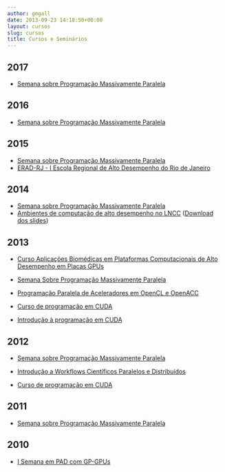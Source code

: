 ```yaml
---
author: gmgall
date: 2013-09-23 14:18:50+00:00
layout: cursos
slug: cursos
title: Cursos e Seminários
---
```


**2017**
--------

* [Semana sobre Programação Massivamente Paralela](http://www.lncc.br/eventoSeminario/eventoconsultar.php?vMenu=5&idt_evento=1615&vAno=2016)

**2016**
--------

* [Semana sobre Programação Massivamente Paralela](http://www.lncc.br/eventoSeminario/eventoconsultar.php?vMenu=5&idt_evento=1514&vAno=2016)

**2015**
--------

* [Semana sobre Programação Massivamente Paralela](http://www.lncc.br/eventoSeminario/eventoconsultar.php?vMenu=5&idt_evento=1381&vAno=2015)
* [ERAD-RJ - I Escola Regional de Alto Desempenho do Rio de Janeiro](http://eradrj2015.lncc.br/)

**2014**
--------

* [Semana sobre Programação Massivamente Paralela](http://www.lncc.br/eventoSeminario/eventoconsultar.php?vMenu=5&idt_evento=1260&vAno=2014)
* [Ambientes de computação de alto desempenho no LNCC](http://www.lncc.br/eventoSeminario/seminarioconsultar.php?vMenu=5&Idt_evento=1310&vAno=2014) ([Download dos slides](/slides/ambientes_hpc_lncc.pdf))

**2013**
--------


* [Curso Aplicações Biomédicas em Plataformas Computacionais de Alto Desempenho em Placas GPUs](http://www.labinfo.lncc.br/gpus/)

* [Semana Sobre Programação Massivamente
  Paralela](http://www.lncc.br/eventoSeminario/eventoconsultar.php?vMenu=5&idt_evento=1053&vAno=2013)

* [Programação Paralela de Aceleradores em OpenCL e
  OpenACC](http://www.lncc.br/eventoSeminario/outrosEventosConsultar.php?vMenu=5&idt_evento=1217&idt_tipo_evento=9&vAno=2013&vtipc=1)

* [Curso de programação em
  CUDA](http://www.lncc.br/eventoSeminario/outrosEventosConsultar.php?vMenu=5&idt_evento=1196&idt_tipo_evento=9&vAno=2013&vtipc=1)

* [Introdução à programação em
  CUDA](http://www.lncc.br/eventoSeminario/cursoConsultar.php?vMenu=&idt_evento=1052&idt_atividade_evento=2885)

**2012**
--------

* [Semana sobre Programação Massivamente
  Paralela](http://www.lncc.br/eventoSeminario/eventoconsultar.php?vMenu=5&idt_evento=946&vAno=2012)

* [Introdução a Workflows Científicos Paralelos e
  Distribuídos](http://www.lncc.br/eventoSeminario/cursoConsultar.php?vMenu=4&idt_evento=942&idt_atividade_evento=2706)

* [Curso de programação em
  CUDA](http://www.lncc.br/eventoSeminario/outrosEventosConsultar.php?vMenu=5&idt_evento=1007&idt_tipo_evento=9&vAno=2012&vtipc=1)

**2011**
--------

* [Semana sobre Programação Massivamente
  Paralela](http://www.lncc.br/eventoSeminario/eventoconsultar.php?vMenu=5&idt_evento=869&vAno=2011)

**2010**
--------

* [I Semana em PAD com GP-GPUs](http://www.lncc.br/eventoSeminario/eventoconsultar.php?vMenu=5&idt_evento=740&vAno=2010)
